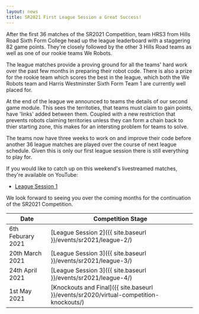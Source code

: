 ```yaml
---
layout: news
title: SR2021 First League Session a Great Success!
---
```


After the first 36 matches of the SR2021 Competition, team HRS3 from
Hills Road Sixth Form College head up the league leaderboard with a
staggering 82 game points. They're closely followed by the other 3 Hills Road
teams as well as one of our rookie teams We Robots.

The league matches provide a proving ground for all the teams' hard work over
the past few months in preparing their robot code. There is also a prize for the
rookie team which scores the best in the league, which both the We Robots team
and Harris Westminster Sixth Form Team 1 are currently well placed for.

At the end of the league we announced to teams the details of our second game
module. This sees the territoties, that teams must claim to gain points,
have 'links' added between them. Coupled with a new restriction that prevents
robots claiming territories unless they can form a chain back to thier starting
zone, this makes for an intersting problem for teams to solve.

The teams now have three weeks to work on and improve their code before another
36 league matches are played over the course of next league schedule. Given this is
only our first league session there is still everything to play for.

If you would like to catch up on this weekend's livestreamed matches, they're
available on YouTube:

* [League Session 1](https://www.youtube.com/watch?v=cAvk-nfTUis)

We look forward to seeing you over the coming months for the continuation of
the SR2021 Competition.

| Date              | Competition Stage                                                                     |
|-------------------|---------------------------------------------------------------------------------------|
| 6th Feburary 2021 | [League Session 2]({{ site.baseurl }}/events/sr2021/league-2/)                        |
| 20th March 2021   | [League Session 3]({{ site.baseurl }}/events/sr2021/league-3/)                        |
| 24th April 2021   | [League Session 3]({{ site.baseurl }}/events/sr2021/league-4/)    |
| 1st May 2021      | [Knockouts and Final]({{ site.baseurl }}/events/sr2020/virtual-competition-knockouts/)|

